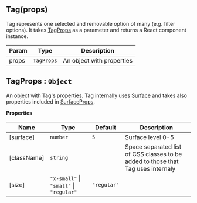<a name="Tag"></a>

## Tag(props)
Tag represents one selected and removable option of many (e.g. filter options). It takes [TagProps](#TagProps) as a parameter and returns a React component instance.


| Param | Type | Description |
| --- | --- | --- |
| props | [<code>TagProps</code>](#TagProps) | An object with properties |

<a name="TagProps"></a>

## TagProps : <code>Object</code>
An object with Tag's properties. Tag internally uses [Surface](../Surface/README.md#Surface) and takes also properties included in [SurfaceProps](../Surface/README.md#SurfaceProps).

**Properties**

| Name | Type | Default | Description |
| --- | --- | --- | --- |
| [surface] | <code>number</code> | <code>5</code> | Surface level 0-5 |
| [className] | <code>string</code> |  | Space separated list of CSS classes to be added to those that Tag uses internaly |
| [size] | <code>&quot;x-small&quot;</code> \| <code>&quot;small&quot;</code> \| <code>&quot;regular&quot;</code> | <code>&quot;regular&quot;</code> |  |

